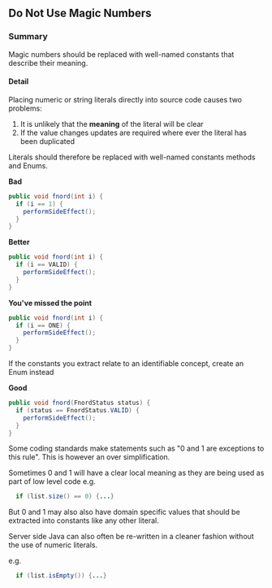 ## Do Not Use Magic Numbers

### Summary

Magic numbers should be replaced with well-named constants that describe their meaning.

#### Detail 

Placing numeric or string literals directly into source code causes two problems:

1. It is unlikely that the **meaning** of the literal will be clear
2. If the value changes updates are required where ever the literal has been duplicated

Literals should therefore be replaced with well-named constants methods and Enums.

**Bad**
```java
public void fnord(int i) {
  if (i == 1) {
    performSideEffect();
  }
}
```

**Better**
```java
public void fnord(int i) {
  if (i == VALID) {
    performSideEffect();
  }
}
```


**You've missed the point**
```java
public void fnord(int i) {
  if (i == ONE) {
    performSideEffect();
  }
}
```

If the constants you extract relate to an identifiable concept, create an Enum instead

**Good**
```java
public void fnord(FnordStatus status) {
  if (status == FnordStatus.VALID) {
    performSideEffect();
  }
}
```

Some coding standards make statements such as "0 and 1 are exceptions to this rule". This is however an over simplification.

Sometimes 0 and 1 will have a clear local meaning as they are being used as part of low level code e.g.

```java
  if (list.size() == 0) {...}
```

But 0 and 1 may also also have domain specific values that should be extracted into constants like any other literal.

Server side Java can also often be re-written in a cleaner fashion without the use of numeric literals.

e.g.

```java
  if (list.isEmpty()) {...}
```

